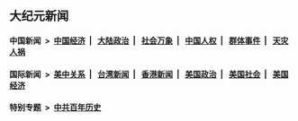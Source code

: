 ## 大纪元新闻

#### 中国新闻 &nbsp;>&nbsp; [中国经济](indexes/ncid283/README.md?09010445) &nbsp;| &nbsp; [大陆政治](indexes/ncid277/README.md?09010445) &nbsp;| &nbsp; [社会万象](indexes/ncid282/README.md?09010445) &nbsp;| &nbsp; [中国人权](indexes/ncid278/README.md?09010445) &nbsp;| &nbsp; [群体事件](indexes/ncid279/README.md?09010445) &nbsp;| &nbsp; [天灾人祸](indexes/ncid280/README.md?09010445)

#### 国际新闻 &nbsp;>&nbsp; [美中关系](indexes/nf1412576/README.md?09010445) &nbsp;| &nbsp; [台湾新闻](indexes/ncid1349361/README.md?09010445) &nbsp;| &nbsp; [香港新闻](indexes/ncid1349362/README.md?09010445) &nbsp;| &nbsp; [美国政治](indexes/ncid1078159/README.md?09010445) &nbsp;| &nbsp; [美国社会](indexes/ncid1078160/README.md?09010445) &nbsp;| &nbsp; [美国经济](indexes/ncid1078158/README.md?09010445)

#### 特别专题 &nbsp;>&nbsp; [中共百年历史](https://github.com/easy2view/epoch-special/blob/master/README.md?09010445)  
